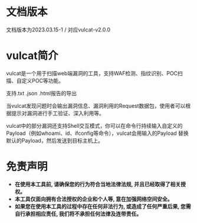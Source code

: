 # 文档版本

文档版本为2023.03.15-1 / 对应vulcat-v2.0.0

# vulcat简介

vulcat是一个用于扫描web端漏洞的工具，支持WAF检测、指纹识别、POC扫描、自定义POC等功能。

支持.txt .json .html报告的导出

当vulcat发现问题时会输出漏洞信息、漏洞利用的Request数据包，使用者可以根据提示对漏洞进行手工验证、深入利用等。

vulcat中的部分漏洞还支持Shell交互模式，你可以在命令行持续输入自定义的Payload（例如whoami、id、ifconfig等命令），vulcat会用输入的Payload 替换默认的Payload，然后发送到目标主机上。

# 免责声明

* **在使用本工具前, 请确保您的行为符合当地法律法规, 并且已经取得了相关授权。**
* **本工具仅面向拥有合法授权的企业和个人等, 意在加强网络空间安全。**
* **如果您在使用本工具的过程中存在任何非法行为, 或造成了任何严重后果, 您需自行承担相应责任, 我们将不承担任何法律及连带责任。**
